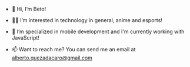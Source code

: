 - 👋 Hi, I’m Beto!

- 👨‍💻 I’m interested in technology in general, anime and esports!

- 📱 I’m specialized in mobile development and I'm currently working with JavaScript!

- 📫 Want to reach me? You can send me an email at alberto.quezadacaro@gmail.com

<!---
Beetoo13/Beetoo13 is a ✨ special ✨ repository because its `README.md` (this file) appears on your GitHub profile.
You can click the Preview link to take a look at your changes.
--->
